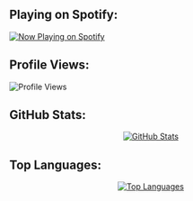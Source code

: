 <h2>Playing on Spotify:</h2>

  <p>
    <a href="https://open.spotify.com/user/31a5rvn2akorvdmyazul6b4vul2m">
      <img src="[https://spotify-github-profile.kittinanx.com/api/view?uid=31a5rvn2akorvdmyazul6b4vul2m&cover_image=true&theme=novatorem&show_offline=false&background_color=121212&interchange=false&bar_color=53b14f&bar_color_cover=true](https://spotify-github-profile.kittinanx.com/api/view?uid=31a5rvn2akorvdmyazul6b4vul2m&cover_image=false&theme=default&show_offline=true&background_color=121212&interchange=true)](https://spotify-github-profile.kittinanx.com/api/view?uid=31a5rvn2akorvdmyazul6b4vul2m&redirect=true)" alt="Now Playing on Spotify">
    </a>
  </p>
</div>

## Profile Views:
<p align="left"> 
  <img src="https://komarev.com/ghpvc/?username=ridwanzanphelibelll&label=Profile%20views&color=4285F4&style=flat" alt="Profile Views" />
</p>

## GitHub Stats:
<p align="center">
  <a href="https://github.com/ridwanzanphelibelll">
    <img src="https://github-readme-stats.vercel.app/api?username=ridwanzanphelibelll&show_icons=true&theme=radical&include_all_commits=true&count_private=true" alt="GitHub Stats" />
  </a>
</p>

## Top Languages:
<p align="center">
  <a href="https://github.com/ridwanzanphelibelll">
    <img src="https://github-readme-stats.vercel.app/api/top-langs/?username=ridwanzanphelibelll&theme=radical&layout=compact" alt="Top Languages" />
  </a>
</p>
